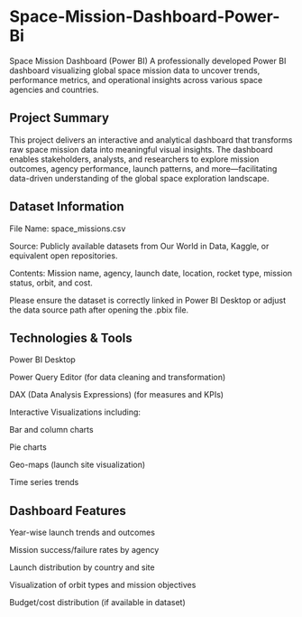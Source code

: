 # Space-Mission-Dashboard-Power-Bi
Space Mission Dashboard (Power BI)
A professionally developed Power BI dashboard visualizing global space mission data to uncover trends, performance metrics, and operational insights across various space agencies and countries.

<H2 >Project Summary</H2>

This project delivers an interactive and analytical dashboard that transforms raw space mission data into meaningful visual insights. The dashboard enables stakeholders, analysts, and researchers to explore mission outcomes, agency performance, launch patterns, and more—facilitating data-driven understanding of the global space exploration landscape.

<H2>  Dataset Information </H2>

File Name: space_missions.csv

Source: Publicly available datasets from Our World in Data, Kaggle, or equivalent open repositories.

Contents: Mission name, agency, launch date, location, rocket type, mission status, orbit, and cost.

Please ensure the dataset is correctly linked in Power BI Desktop or adjust the data source path after opening the .pbix file.

<H2>Technologies & Tools </H2>

Power BI Desktop

Power Query Editor (for data cleaning and transformation)

DAX (Data Analysis Expressions) (for measures and KPIs)

Interactive Visualizations including:

Bar and column charts

Pie charts

Geo-maps (launch site visualization)

Time series trends

<H2> Dashboard Features </H2>

Year-wise launch trends and outcomes

Mission success/failure rates by agency

Launch distribution by country and site

Visualization of orbit types and mission objectives

Budget/cost distribution (if available in dataset)
